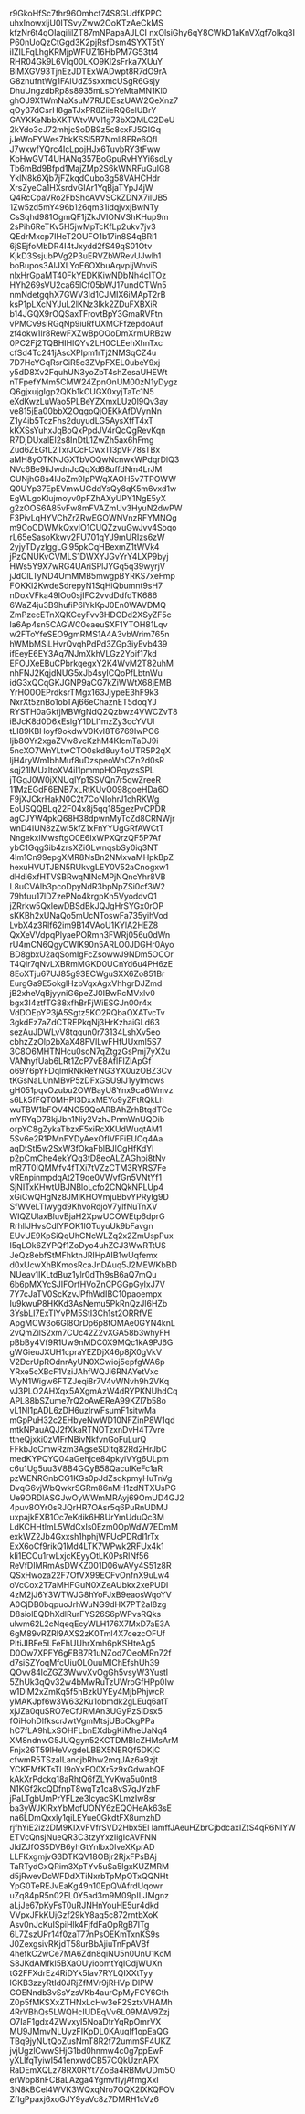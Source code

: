 r9GkoHfSc7thr96Omhct74S8GUdfKPPC
uhxInowxljU0ITSvyZww2OoKTzAeCkMS
kfzNr6t4qOIaqililZT87mNPapaAJLCI
nxOlsiGhy6qY8CWkD1aKnVXgf7oIkq8I
P60nUoQzCtGgd3K2pjRsfDsm4SYXT5tY
iIZILFqLhgKRMjpWFUZ16HbPM7G53tt4
RHR04Gk9L6VIq00LKO9Kl2sFrka7XUuY
BiMXGV93TjnEzJDTExWADwpt8R7dO9rA
G8znufntWg1FAIUdZ5sxxmcUSgR6Gsjy
DhuUngzdbRp8s8935mLsDYeMtaMN1KI0
ghOJ9X1WmNaXsuM7RUDEszUAW2QeXnz7
qOy37dCsrH8gaTJxPR8ZiieRQ6elUBrY
GAYKKeNbbXKTWtvWVl1g73bXQMLC2DeU
2kYdo3cJ72mhjcSoDB9z5c8cxFJ5GIGq
jJeWoFYWes7bkKSSl5B7Nmli8ERe6QfL
J7wxwfYQrc4IcLpojHJx6TuvbRY3tFww
KbHwGVT4UHANq357BoGpuRvHYYi6sdLy
Tb6mBd9Bfpd1MajZMp2S6kWNRFuGulG8
YklN8k6Xjb7jFZkqdCubo3g58VAHCHdr
XrsZyeCa1HXsrdvGIAr1YqBjaTYpJ4jW
Q4RcCpaVRo2FbShoAVVSCkZDNX7ilUB5
1Zw5zd5mY496b126qm31idqjvxjBwNTy
CsSqhd981OgmQF1jZkJVIONVShKHup9m
2sPih6ReTKv5H5jwMpTcKfLp2ukv7jv3
QEdrMxcp7IHeT2OUFO1b17in8S4qBRi1
6jSEjfoMbDR4I4tJxydd2fS49qS01Otv
KjkD3SsjubPVg2P3uERVZbWRevUJwlh1
boBupos3AlJXLYoE6OXbuAqvpijWnviS
nlxHrGpaMT40FkYEDKKiwNDbNh4cITOz
HYh269sVU2ca65lCf05bWJ17undCTWn5
nmNdetgqhX7GWV3Id1CJMIX6iMApT2rB
ksP1pLXcNYJuL2lKNz3lkk2ZDuFXBXiR
b14JGQX9rOQSaxTFrovtBpY3GmaRVFtn
vPMCv9siRGqNp9iuRfUXMCFfzepdoAuf
zf4okw1lr8RewFXZwBpOOoDmXrmURBzw
0PC2Fj2TQBHIHlQYv2LH0CLEehXhnTxc
cfSd4Tc241jAscXPlpm1rTj2NMSqCZ4u
7D7HcYGqRsrCiR5c3ZVpFXEL0ubeY9xj
y5dD8Xv2FquhUN3yoZbT4shZesaUHEWt
nTFpefYMm5CMW24ZpnOnUM00zN1yDygz
Q6gjxujgIgp2QKb1kCUGX0xyjTaTc1N5
eXdKwzLuWao5PLBeYZXmxLUz0l9Qv3ay
ve815jEa00bbX2OqgoQjOEKkAfDVynNn
Z1y4ib5TczFhs2duyudLG5AysXffT4xT
kKXSsYuhxJqBoQxPpdJV4rQcQgRevKqn
R7DjDUxalEI2s8InDtL1ZwZh5ax6hFmg
Zud6ZEGfL2TxrJCcFCwxTI3pVP78sTBx
aMH8yOTKNJGXTbVOQwNcnwxWPdqrDlQ3
NVc6Be9IiJwdnJcQqXd68uffdNm4LrJM
CUNjhG8s4IJoZm9IpPWqXAOH5v7TPOWW
Q0UYp37EpEVmwUGddYsQy8qK5m6vxd1w
EgWLgoKlujmoyv0pFZhAXyUPY1NgE5yX
g2zOOS6A85vFw8mFVAZmUv3HyuN2dwPW
F3PivLqHYVChZrZRwEGOWNVnzRFYMNQg
m9CoCDWMkQxvIO1CUQZzvuGwJvv4Soqo
rL65eSasoKkwv2FU701qYJ9mURIzs6zW
2yjyTDyzIggLGl95pkCqHBexmZ1tWVk4
jPzQNUKvCVMLS1DWXYJGvYrY4LXP9byj
HWs5Y9X7wRG4UAriSPlJYGq5q39wyrjV
jJdClLTyND4UmMMB5mwgpBYRKS7xeFmp
FOKKl2KwdeSdrepyN1SqHiQbumnt9sH7
nDoxVFka49lOo0sjIFC2vvdDdfdTK686
6WaZ4ju3B9hufiP6lYkKpJ0En0WAVDMQ
ZmPzecETnXQKCeyFvv3HDGDd2XSyZF5c
la6Ap4sn5CAGWC0eaeuSXF1YTOH81Lqv
w2FToYfeSEO9gmRMS1A4A3vbWrim765n
hWMbMSiLHvrQvqhPdPd3ZGp3iyEvb439
ifEeyE6EY3Aq7NJmXkhVLGz2Ypif17kd
EFOJXeEBuCPbrkqegxY2K4WvM2T82uhM
nhFNJ2KqjdNUG5xJb4syICQoPfLbtnWu
idG3xQCqGKJGNP9aCG7kZiWWtX68jEMB
YrHO0OEPrdksrTMgx163JjypeE3hF9k3
NxrXt5znBo1obTAj66eChaznET5doqYJ
RYSTH0aGkfjMBWgNdQ2Qzbwz4VWCZvT8
iBJcK8d0D6xEslgY1DLl1mzZy3ocYVUl
tLI89KBHoyf9okdwV0KvI8T6769IwPO6
Ijb8OYr2xgaZVw8vcKzhM4KlcmTaDJ9i
5ncXO7WnYLtwCTO0skd8uy4oUTR5P2qX
ljH4ryWm1bhMuf8uDzspeoWnCZn2d0sR
sqj21lMUzltoXV4iI1pmmpHOPqyzsSPL
jTGgJ0W0jXNUqlYp1SSVQn7r5qwZreeR
11MzEGdF6ENB7xLRtKUvO098goeHDa6O
F9jXJCkrHakN0C2t7CoNIohrJ1chRKWg
EoUSQQBLq22F04x8j5qq185gezPvCPDR
agCJYW4pkQ68H38dpwnMyTcZd8CRNWjr
wnD4IUN8zZwl5kfZ1xFnYYUgGRfAWCtT
NngekxIMwsftgO0E6IxWPXQrzQF5P7Af
ybC1GqgSib4zrsXZiGLwnqsbSy0iq3NT
4lm1Cn99epgXMR8NsBn2NMxvaMHpkBpZ
hexuHVUTJBN5RUkvgLEY0V52aCnogxw1
dHdi6xfHTVSBRwqNINcMPjNQncYhr8VB
L8uCVAlb3pcoDpyNdR3bpNpZSi0cf3W2
79hfuu17lDZzePNo4krgpKn5VyoddvQ1
jZRrkw5QxlewDBSdBkJQJgHrSYGx0rOP
sKKBh2xUNaQo5mUcNToswFa735yihVod
LvbX4z3Rlf62im9B14VAoU1KYlA2HEZ8
QxXeVVdpqPlyaePORmn3FWRj056u0dWn
rU4mCN6QgyCWlK90n5ARLO0JDGHr0Ayo
BD8gbxU2aqSomIgFcZsowwJ9NDm5OCOr
T4QIr7qNvLXBRmMGKD0UCnYd6u4PH6zE
8EoXTju67UJ85g93ECWguSXX6Zo851Br
EurgGa9E5okglHzbVqxAgxVhhgrDJZmd
jB2xheVqBjyyniG6peZJ0IBwRcMVxlv0
bgx3I4ztfTG88xfhBrFjWiESGJn00r4x
VdDOEpYP3jA5Sgtz5KO2RQbaOXATvcTv
3gkdEz7aZdCTREPkqNj3HrKzhaiGLd63
sezAuJDWLvV8tqqun0r73134LshXv5eo
cbhzZzOlp2bXaX48FVlLwFHfUUxml5S7
3C8O6MHTNHcu0soN7qZtgzGsPmj7yX2u
VANhyfUab6LRt1ZcP7vE8AflFIZlApGf
o69Y6pYFDqlmRNkReYNG3YX0uzOBZ3Cv
tKGsNaLUnMBvP5zDFxGSU9lJ1yylmows
gH051pqvOzubu2OWBayU8Ynx9ca6Wmvz
s6Lk5fFQT0MHPI3DxxMEYo9yZFtRQkLh
wuTBW1bFOV4NC59QoARBAhZrhBtqdTCe
mYRYqD78kjJbn1Niy2VzhJPnmWnUQDib
orpYC8gZykaTbzxF5xiRcXKUdWuqtAM1
5Sv6e2R1PMnFYDyAexOfIVFFiEUCq4Aa
aqDtStl5w2SxW3fOkaFblBJlCgHfKdYl
p2pCmChe4ekYQq3tD8ecALZAGhpi8tNv
mR7T0IQMMfv4fTXi7tVZzCTM3RYRS7Fe
vREnpinmpdqAt2T9qe0VWvfGn5VNtYf1
SjNITxKHwtUBJNBloLcfo2CNQkNPLUp4
xGiCwQHgNz8JMlKHOVmjuBbvYPRyIg9D
SfWVeLTlwygd9KhvoRdjoV7ylfNuTnXV
WIQZUlaxBluvBjaH2XpwUCOWEtp6dprG
RrhllJHvsCdlYPOK1lOTuyuUk9bFavgn
EUvUE9KpSiQqUhCNcWLZq2x2ZmUspPux
I5qLOk6ZYPQf1ZoDyo4uhZCJ3WwRTtUS
JeQz8ebfStMFhktnJRIHpAIB1wUqfemx
d0xUcwXhBKmosRcaJnDAuq5J2MEWKbBD
NUeav1IKLtdBuz1ylr0dTh9sB6aQ7mQu
6b6pMXYcSJIFOrfHVoZnCPGGpGyIxJ7V
7Y7cJaTV0ScKzvJPfhWdIBC10paoempx
Iu9kwuP8HKKd3AsNemu5PkRnQzJl6HZb
3YsbLI7ExTlYvPM5StI3Ch1st2ORRfVE
ApgMCW3o6Gl8OrDp6p8tOMAe0GYN4knL
2vQmZilS2xm7CUc42Z2vXGA58b3whyFH
pBbBy4Vf9R1Uw9nMDC0X9MQc1kA9PJ6G
gWGieuJXUH1cpraYEZDjX46p8jX0gVkV
V2DcrUpROdnrAyUN0XCwioj5epfgWA6p
YRxe5cXBcF1VziJAhfWQJi6RNAYetVxc
WyN1Wigw6FTZJeqi8r7V4vWNvh9h2VKq
vJ3PLO2AHXqx5AXgmAzW4dRYPKNUhdCq
APL88bSZume7rQ2oAwEReA99KZl7b58o
vL1NI1pADL6zDH6uzIrwFsumF1sitwMa
mGpPuH32c2EHbyeNwWD10NFZinP8W1qd
mtkNPauAQJ2fXkaRTNOTzxnDvH4T7vre
ttneQjxki0zVIFrNBivNkfvnGoFuLurQ
FFkbJoCmwRzm3AgseSDItq82Rd2HrJbC
medKYPQYQ04aGehjce84pkyiVYg6ULpm
c6u1Ug5uu3V8B4GQyB58QaculKeFc1aR
pzWENRGnbCG1KGs0pJdZsqkpmyHuTnVg
DvqG6vjWbQwkrSGRm86nMH1zdNTXUsPG
Ue9ORDlASGJwOyWWmMRAyj69OmUD4GJ2
4puv8OYr0sRJQrHR7OAsr5q6PuRnUDMJ
uxpajkEXB1Oc7eKdik6H8UrYmUduQc3M
LdKCHHtlmL5WdCxIs0Ezm0OpWdW7EDmM
exkWZ2Jb4Gxxsh1hphjWFUcPDRdI1rTx
ExX6oCf9rikQ1Md4LTK7WPwk2RFUx4k1
kIi1ECCu1rwLxjcKEyyOtLK0PsRlNf56
ReVfDIMRmAsDWKZ001D06wAVy4S51z8R
QSxHwoza22F7OfVX99ECFvOnfnX9uLw4
oVcCox2T7aMHFGuN0XZeAUbkx2xePUDI
4zM2jJ6Y3WTWJG8hYoFJxB9eaosWqoYV
A0CjDB0bqpuoJrhWuNG9dHX7PT2aI8zg
D8siolEQDhXdlRurFYS26S6pWPvsRQks
ulwm62L2cNqeqEcyWLH176X7MxD7aE3A
6gM89vRZRI9AXS2zK0Tml4X7cezcOFUf
PItiJIBFe5LFeFhUUhrXmh6pKSHteAg5
D0Ow7XPFY6gFBB7R1uNZod7OeoMRn72f
d7siSZYoqMfcUiuOLOuuMlChEfshUh39
QOvv84lcZGZ3WwvXvOgGh5vsyW3Yustl
5ZhUk3qQv32w4bMwRuTzUWroGfHPp0Iw
w1DlM2xZmKq5f5hBzkUYEy4MjbPhjwcR
yMAKJpf6w3W632Ku1obmdk2gLEuq6atT
xjJZa0quSRO7eCfJRMAn3UGyPzSiDsx5
fOiHohDlfkscrJwtVgmMtsjUBoCkgPPa
hC7fLA9hLxSOHFLbnEXdbgKiMheUaNq4
XM8ndnwG5JUQgyn52KCTDMBIcZHMsArM
Fnjx26T59lHeVvgdeLBBX5NERQf5DKjC
cfwmR5TSzaILancjbRhw2mqJAz6a9zjt
YCKFMfKTsTLl9oYxEO0Xr5z9xGdwabQE
kAkXrPdckq18aRhtQ6fZLYvKwa5u0nt8
N1KGf2kcQDfnpT8wgTz1ca8vS7gJYzhF
jPaLTgbUmPrYFLze3lcyacSKLmzIw8sr
ba3yWJKlRxYbMofUONY6zEQOHeAk63sE
na6LDmQxxly1qiLEYue0GkdtFX8umzhD
rjfhYiE2iz2DM9KIXvFVfrSVD2Hbx5El
lamffJAeuHZbrCjbdcaxIZtS4qR6NIYW
ETVcQnsjNueQR3C3tzyYxzIigIcAVFNN
JldZJfOS5DVB6yhGtYnlbx0lveXKprAD
LLFKxgmjvG3DTKQV18OBjr2RjxFPsBAj
TaRTydGxQRim3XpTYv5uSa5lgxKUZMRM
d5jRwevDcWFDdXTiNxrbTpMpOTxQQNHt
YpG0TeREJvEaKg49n10EpQVAfrdUqowr
uZq84pR5n02EL0Y5ad3m9M09pILJMgnz
aLjJe67pKyFsT0uRJNHnYouHE5ur4dkd
VVpxJFkKUjGzf29kY8aq5c872rntbXoK
Asv0nJcKuISpiHlk4FjfdFaOpRgB7ITg
6L7ZszUPr14f0zaT77nPsOEKmTxnKS9s
J0ZexgsivRKjdT58urBbAjiuTnFpAVBf
4hefkC2wCe7MA6Zdn8qiNU5n0UnU1KcM
S8JKdAMfkI5BXaOUyiobmtYqICdjWUXn
tG2FFXdrEz4RiDYk5Iav7RYLQIXXtTyy
lGKB3zzyRtId0JRjZfMVr9jRHVpIDlPW
GOENndb3vSsYzsVKb4aurCpMyFCY6Gth
Z0p5fMKSXxZTHNxLcHw3eF2SztxVHAMh
4RrVBhQs5LWQHcIUDEqVv6L09MAV9Zzj
O7IaF1gdx4ZWvxyI5NoaDtrYqRpOmrVX
MU9JMmvNLUyzFIKpDL0KAuqIf1opEaQG
TBq9jyNUtQoZusNmT8R2f72ummSF4UKZ
jvjUgzlCwwSHjG1bd0hnmw4c0g7ppEwF
yXLlfqTyiwI541enxwdCB57CQkUznAPX
RaDEmXQLz78RX0RYt7ZoBa4RBMvUDm5O
erWbp8nFCBaLAzga4YgmvflyjAfmgXxI
3N8kBCel4WVK3WQxqNro7OQX2IXKQFOV
ZfIgPpaxj6xoGJY9yaVc8z7DMRH1cVz6
